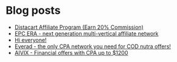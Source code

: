 # Blog posts
<!-- BLOG-POST-LIST:START -->
- [Distacart Affiliate Program &lpar;Earn 20% Commission&rpar;](https://afflift.com/f/threads/distacart-affiliate-program-earn-20-commission.10050/)
- [EPC ERA - next generation multi-vertical affiliate network](https://afflift.com/f/threads/epc-era-next-generation-multi-vertical-affiliate-network.9872/)
- [Hi everyone!](https://afflift.com/f/threads/hi-everyone.10071/)
- [Everad - the only CPA network you need for COD nutra offers!](https://afflift.com/f/threads/everad-the-only-cpa-network-you-need-for-cod-nutra-offers.7700/)
- [AIVIX - Financial offers with CPA up to $1200](https://afflift.com/f/threads/aivix-financial-offers-with-cpa-up-to-1200.8167/)
<!-- BLOG-POST-LIST:END -->
